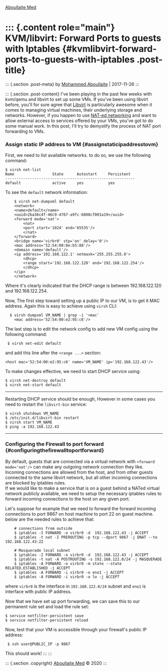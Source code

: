 [Aboullaite Med](http://aboullaite.me)

::: {.content role="main"}
KVM/libvirt: Forward Ports to guests with Iptables {#kvmlibvirt-forward-ports-to-guests-with-iptables .post-title}
==================================================

::: {.section .post-meta}
by [Mohammed Aboullaite](/author/mohammed/) \| 2017-11-26
:::

::: {.section .post-content}
I\'ve been playing in the past few weeks with kvm/qemu and libvirt to
set up some VMs. If you\'ve been using libvirt before, you\'ll for sure
agree that [Libvirt](https://libvirt.org/) is particularly awesome when
it comes to managing virtual machines, their underlying storage and
networks. However, if you happen to use [NAT-ed
networking](http://wiki.libvirt.org/page/Networking) and want to allow
external access to services offered by your VMs, you've got to do some
manual work. In this post, I\'ll try to demystify the process of NAT
port forwarding to VMs.

### Assign static IP address to VM {#assignstaticipaddresstovm}

First, we need to list available networks. to do so, we use the
following command:

    $ virsh net-list
    Name                 State      Autostart     Persistent
    ----------------------------------------------------------
    default              active     yes           yes

To see the `default` network information:

        $ virsh net-dumpxml default
        <network>
        <name>default</name>
        <uuid>2ba36c4f-46c9-4767-a9fc-6808cf001a19</uuid>
        <forward mode='nat'>
            <nat>
            <port start='1024' end='65535'/>
            </nat>
        </forward>
        <bridge name='virbr0' stp='on' delay='0'/>
        <mac address='52:54:00:8e:b5:88'/>
        <domain name='default'/>
        <ip address='192.168.122.1' netmask='255.255.255.0'>
            <dhcp>
            <range start='192.168.122.120' end='192.168.122.254'/>
            </dhcp>
        </ip>
        </network>

Where it\'s clearly indicated that the DHCP range is between
192.168.122.120 and 192.168.122.254.

Now, The first step toward setting up a public IP to our VM, is to get
it MAC address. Again this is easy to achieve using `virsh` CLI:

      $ virsh dumpxml VM_NAME | grep -i '<mac'
        <mac address='52:54:00:e2:95:c6'/>

The last step is to edit the network config to add new VM config using
the following command:

     $ virsh net-edit default

and add this line after the `<range ...>` section:

    <host mac='52:54:00:e2:95:c6' name='VM_NAME' ip='192.168.122.43'/>

To make changes effective, we need to start DHCP service using:

    $ virsh net-destroy default
    $ virsh net-start default

------------------------------------------------------------------------

Restarting DHCP service should be enough, However in some cases you need
to restart the `libvirt-bin` service:

    $ virsh shutdown VM_NAME
    $ /etc/init.d/libvirt-bin restart
    $ virsh start VM_NAME
    $ ping -a 192.168.122.43

------------------------------------------------------------------------

### Configuring the Firewall to port forward {#configuringthefirewalltoportforward}

By default, guests that are connected via a virtual network with
`<forward mode='nat'/>` can make any outgoing network connection they
like. Incoming connections are allowed from the host, and from other
guests connected to the same libvirt network, but all other incoming
connections are blocked by iptables rules.\
If we would like to make a service that is on a guest behind a NATed
virtual network publicly available, we need to setup the necessary
iptables rules to forward incoming connections to the host on any given
port.

Let\'s suppose for example that we need to forward the forward incoming
connections to port 9867 on host machine to port 22 on guest machine.
below are the needed rules to achieve that:

        # connections from outside
        $ iptables -I FORWARD -o virbr0 -d  192.168.122.43 -j ACCEPT
        $ iptables -t nat -I PREROUTING -p tcp --dport 9867 -j DNAT --to 192.168.122.43:22

        # Masquerade local subnet
        $ iptables -I FORWARD -o virbr0 -d  192.168.122.43 -j ACCEPT
        $ iptables -t nat -A POSTROUTING -s 192.168.122.0/24 -j MASQUERADE
        $ iptables -A FORWARD -o virbr0 -m state --state RELATED,ESTABLISHED -j ACCEPT
        $ iptables -A FORWARD -i virbr0 -o eno1 -j ACCEPT
        $ iptables -A FORWARD -i virbr0 -o lo -j ACCEPT

where `virbr0` is the interface in `192.168.122.0/24` subnet and `eno1`
is interface with public IP address.

Now that we have set up port forwarding, we can save this to our
permanent rule set and load the rule set:

    $ service netfilter-persistent save
    $ service netfilter-persistent reload

Now, test that your VM is accessible through your firewall\'s public IP
address:

     $ ssh user@PUBLIC_IP -p 9867

This should work!
:::
:::

::: {.section .copyright}
[Aboullaite Med](http://aboullaite.me) © 2020
:::
